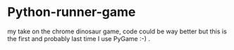# Python-runner-game
my take on the chrome dinosaur game,
code could be way better but this is the first and probably last time I use PyGame :-) .
